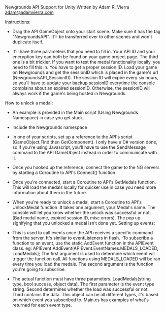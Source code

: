 Newgrounds API Support for Unity
Written by Adam R. Vierra
adam@adamvierra.com

Instructions:
- Drag the API GameObject onto your start scene. Make sure it has the tag "NewgroundsAPI". It'll be transferred over to other scenes and won't duplicate itself.

- It'll have three parameters that you need to fill in. Your API ID and your encryption key can both be found on your game project page. The third one is a bit trickier. If you want to test the medal functionality locally, you need to fill this in. You have to get a proper session ID. Load your game on Newgrounds and get the sessionID which is placed in the game's url (NewgroundsAPI_SessionID). The session ID will expire every six hours, so you'll have to update your backup sessionID everytime the console complains about an expired sessionID. Otherwise, the sessionID will always work if the game's being hosted in Newgrounds.

How to unlock a medal:
- An example is provided in the Main script (Using Newgrounds Namespace) in case you get stuck.

- Include the Newgrounds namespace

- In one of your scripts, set up a reference to the API's script (GameObject.Find then GetComponent). I only have a C# version done, so if you're using Javascript, you'll have to use the SendMessage command to the API GameObject instead in order to communicate with it.

- Once you hooked up the reference, connect the game to the NG servers by starting a Coroutine to API's Connect() function.

- Once you're connected, start a Coroutine to API's GetMedals function. This will load the medals locally for quicker use in case you need more information about them in the future.

- When you're ready to unlock a medal, start a Coroutine to API's UnlockMedal function. It takes one argument, your Medal's name. The console will let you know whether the unlock was successful or not. (Bad medal name, expired session ID, misc errors). The pop up signifying that you unlocked a medal isn't done yet.
Setting up events:

- This is used to call events once the API receives a specific command from the server. It's similar to eventListeners in flash.
-To subscribe a function to an event, use the static AddEvent function in the APIEvent class. eg: APIEvent.AddEvent(APIEvent.EventNames.MEDALS_LOADED, LoadMedals); The first argument is used to determine which event will trigger the function call. All functions using MEDALS_LOADED will be ran every time you load the medals. The second argument is the function you're going to subscribe.

- The actual function must have three parameters. LoadMedals(string type, bool success, object data). The first parameter is the event type string. Second determines whether the load was successful or not. Third contains the data. This object can be all different types, it's based on which event you subscribed to. Main.cs has examples of what's returned for each event type.
